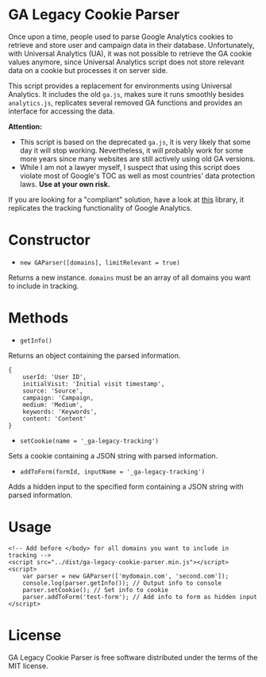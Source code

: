 # GA Legacy Cookie Parser

Once upon a time, people used to parse Google Analytics cookies to retrieve and store user and campaign data in their 
database. Unfortunately, with Universal Analytics (UA), it was not possible to retrieve the GA cookie values anymore, 
since Universal Analytics script does not store relevant data on a cookie but processes it on server side.

This script provides a replacement for environments using Universal Analytics. It includes the old `ga.js`, makes sure 
it runs smoothly besides `analytics.js`, replicates several removed GA functions and provides an interface for 
accessing the data.

**Attention:**
- This script is based on the deprecated `ga.js`, it is very likely that some day it will stop working. 
Nevertheless, it will probably work for some more years since many websites are still actively using old GA versions.
- While I am not a lawyer myself, I suspect that using this script does violate most of Google's TOC as well as most 
countries' data protection laws. **Use at your own risk.**

If you are looking for a "compliant" solution, have a look at [this](https://github.com/dm-guy/utm-alternative/)
library, it replicates the tracking functionality of Google Analytics. 

# Constructor

* `new GAParser([domains], limitRelevant = true)`

Returns a new instance.
`domains` must be an array of all domains you want to include in tracking.

# Methods

* `getInfo()`

Returns an object containing the parsed information.

```
{
    userId: 'User ID',
    initialVisit: 'Initial visit timestamp',
    source: 'Source',
    campaign: 'Campaign,
    medium: 'Medium',
    keywords: 'Keywords',
    content: 'Content'
}
```

* `setCookie(name = '_ga-legacy-tracking')`

Sets a cookie containing a JSON string with parsed information.

* `addToForm(formId, inputName = '_ga-legacy-tracking')`

Adds a hidden input to the specified form containing a JSON string with parsed information.

# Usage

```
<!-- Add before </body> for all domains you want to include in tracking -->
<script src="../dist/ga-legacy-cookie-parser.min.js"></script>
<script>
    var parser = new GAParser(['mydomain.com', 'second.com']);
    console.log(parser.getInfo()); // Output info to console
    parser.setCookie(); // Set info to cookie
    parser.addToForm('test-form'); // Add info to form as hidden input
</script>
```

# License

GA Legacy Cookie Parser is free software distributed under the terms of the MIT license.
